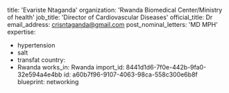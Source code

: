 title: 'Evariste Ntaganda'
organization: 'Rwanda Biomedical Center/Ministry of health'
job_title: 'Director of Cardiovascular Diseases'
official_title: Dr
email_address: crisntaganda@gmail.com
post_nominal_letters: 'MD MPH'
expertise:
  - hypertension
  - salt
  - transfat
country:
  - Rwanda
works_in: Rwanda
import_id: 8441d1d6-7f0e-442b-9fa0-32e594a4e4bb
id: a60b7f96-9107-4063-98ca-558c300e6b8f
blueprint: networking
